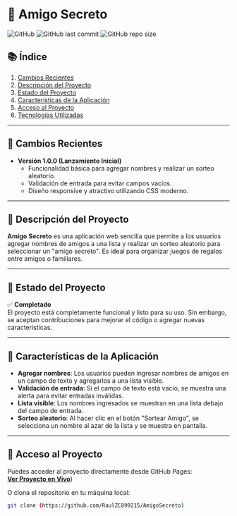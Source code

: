 # 🎁 Amigo Secreto

![GitHub](https://img.shields.io/github/license/RaulZC899215/amigo-secreto?style=flat-square)
![GitHub last commit](https://img.shields.io/github/last-commit/RaulZC899215/amigo-secreto?style=flat-square)
![GitHub repo size](https://img.shields.io/github/repo-size/RaulZC899215/amigo-secreto?style=flat-square)

## 📚 Índice
1. [Cambios Recientes](#-cambios-recientes)
2. [Descripción del Proyecto](#-descripción-del-proyecto)
3. [Estado del Proyecto](#-estado-del-proyecto)
4. [Características de la Aplicación](#-características-de-la-aplicación)
5. [Acceso al Proyecto](#-acceso-al-proyecto)
6. [Tecnologías Utilizadas](#-tecnologías-utilizadas)

---

## 📝 Cambios Recientes
- **Versión 1.0.0 (Lanzamiento Inicial)**
  - Funcionalidad básica para agregar nombres y realizar un sorteo aleatorio.
  - Validación de entrada para evitar campos vacíos.
  - Diseño responsive y atractivo utilizando CSS moderno.

---

## 📄 Descripción del Proyecto
**Amigo Secreto** es una aplicación web sencilla que permite a los usuarios agregar nombres de amigos a una lista y realizar un sorteo aleatorio para seleccionar un "amigo secreto". Es ideal para organizar juegos de regalos entre amigos o familiares.

---

## 🚀 Estado del Proyecto
✅ **Completado**  
El proyecto está completamente funcional y listo para su uso. Sin embargo, se aceptan contribuciones para mejorar el código o agregar nuevas características.

---

## 🎯 Características de la Aplicación
- **Agregar nombres**: Los usuarios pueden ingresar nombres de amigos en un campo de texto y agregarlos a una lista visible.
- **Validación de entrada**: Si el campo de texto está vacío, se muestra una alerta para evitar entradas inválidas.
- **Lista visible**: Los nombres ingresados se muestran en una lista debajo del campo de entrada.
- **Sorteo aleatorio**: Al hacer clic en el botón "Sortear Amigo", se selecciona un nombre al azar de la lista y se muestra en pantalla.

---

## 🔗 Acceso al Proyecto
Puedes acceder al proyecto directamente desde GitHub Pages:  
[**Ver Proyecto en Vivo**](https://github.com/RaulZC899215/AmigoSecreto))

O clona el repositorio en tu máquina local:
```bash
git clone (https://github.com/RaulZC899215/AmigoSecreto)
